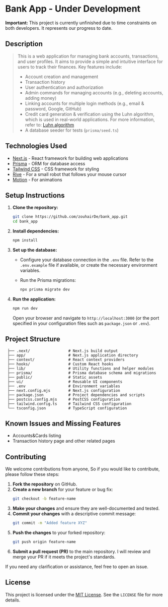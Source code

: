 # Bank App - Under Development

**Important:** This project is currently unfinished due to time constraints on both developers. It represents our progress to date.

## Description

> This is a web application for managing bank accounts, transactions, and user profiles. It aims to provide a simple and intuitive interface for users to track their finances. Key features include:
>
> * Account creation and management
> * Transaction history
> * User authentication and authorization
> * Admin commands for managing accounts (e.g., deleting accounts, adding money)
> * Linking accounts for multiple login methods (e.g., email & password, Google, GitHub)
> * Credit card generation & verification using the Luhn algorithm, which is used in real-world applications. For more information, refer to: [Luhn algorithm](https://www.investopedia.com/terms/l/luhn-algorithm.asp)
> * A database seeder for tests (`prisma/seed.ts`)

## Technologies Used

* [Next.js](https://nextjs.org/) - React framework for building web applications
* [Prisma](https://www.prisma.io/) - ORM for database access
* [Tailwind CSS](https://tailwindcss.com/) - CSS framework for styling
* [Rive](https://rive.app/) - For a small robot that follows your mouse cursor
* [Motion](https://motion.dev/) - For animations

## Setup Instructions

1. **Clone the repository:**

    ```bash
    git clone https://github.com/zouhairDe/bank_app.git
    cd bank_app
    ```

2. **Install dependencies:**

    ```bash
    npm install
    ```

3. **Set up the database:**

    * Configure your database connection in the `.env` file. Refer to the `.env.example` file if available, or create the necessary environment variables.
    * Run the Prisma migrations:

        ```bash
        npx prisma migrate dev
        ```

4. **Run the application:**

    ```bash
    npm run dev
    ```

    Open your browser and navigate to `http://localhost:3000` (or the port specified in your configuration files such as `package.json` or `.env`).

## Project Structure

```
 ├── .next/                 # Next.js build output
 ├── app/                   # Next.js application directory
 ├── context/               # React context providers
 ├── hooks/                 # Custom React hooks
 ├── lib/                   # Utility functions and helper modules
 ├── prisma/                # Prisma database schema and migrations
 ├── public/                # Static assets
 ├── ui/                    # Reusable UI components
 ├── .env                   # Environment variables
 ├── next.config.mjs        # Next.js configuration
 ├── package.json           # Project dependencies and scripts
 ├── postcss.config.mjs     # PostCSS configuration
 ├── tailwind.config.ts     # Tailwind CSS configuration
 └── tsconfig.json          # TypeScript configuration
```

## Known Issues and Missing Features

* Accounts&Cards listing
* Transaction history page and other related pages

## Contributing

We welcome contributions from anyone, So if you would like to contribute, please follow these steps:

1. **Fork the repository** on GitHub.
2. **Create a new branch** for your feature or bug fix:
   ```bash
   git checkout -b feature-name
   ```
3. **Make your changes** and ensure they are well-documented and tested.
4. **Commit your changes** with a descriptive commit message:
   ```bash
   git commit -m "Added feature XYZ"
   ```
5. **Push the changes** to your forked repository:
   ```bash
   git push origin feature-name
   ```
6. **Submit a pull request (PR)** to the main repository. I will review and merge your PR if it meets the project's standards.

If you need any clarification or assistance, feel free to open an issue.

## License

This project is licensed under the [MIT License](https://opensource.org/licenses/MIT). See the `LICENSE` file for more details.

